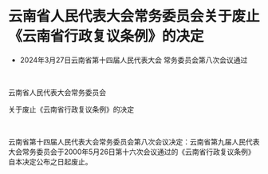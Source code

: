 # 云南省人民代表大会常务委员会关于废止《云南省行政复议条例》的决定

- 2024年3月27日云南省第十四届人民代表大会
  常务委员会第八次会议通过

<!-- INFO END -->

​

云南省人民代表大会常务委员会

关于废止《云南省行政复议条例》的决定

​

云南省第十四届人民代表大会常务委员会第八次会议决定：云南省第九届人民代表大会常务委员会于2000年5月26日第十六次会议通过的《云南省行政复议条例》自本决定公布之日起废止。
